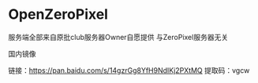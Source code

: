 # OpenZeroPixel

服务端全部来自原批club服务器Owner自愿提供 与ZeroPixel服务器无关

国内镜像

链接：https://pan.baidu.com/s/14gzrGg8YfH9NdIKj2PXtMQ 
提取码：vgcw 
